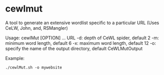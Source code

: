 # cewlmut
A tool to generate an extensive wordlist specific to a particular URL (Uses CeLW, John, and, RSMangler)

Usage: cewlMut [OPTION] ... URL
	-d: depth of CeWL spider, default 2
	-m: minimum word length, default 6
	-x: maximum word length, default 12
	-o: specify the name of the output directory, default CeWLMutOutput

Example:

<code>./cewlMut.sh -o mywebsite <URL></code>
	
